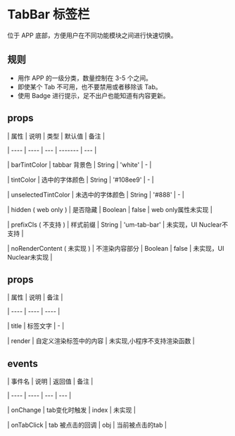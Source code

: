 # TabBar 标签栏

位于 APP 底部，方便用户在不同功能模块之间进行快速切换。

## 规则

- 用作 APP 的一级分类，数量控制在 3-5 个之间。
- 即使某个 Tab 不可用，也不要禁用或者移除该 Tab。
- 使用 Badge 进行提示，足不出户也能知道有内容更新。

## props

| 属性 | 说明 | 类型 | 默认值 | 备注 |

| ---- | ---- | --- | ------- | --- |

| barTintColor | tabbar 背景色 | String | 'white' | - |

| tintColor | 选中的字体颜色 | String | '#108ee9' | - |

| unselectedTintColor | 未选中的字体颜色 | String | '#888' | - |

| hidden ( web only ) | 是否隐藏 | Boolean | false | web only属性未实现 |

| prefixCls ( 不支持 ) | 样式前缀 | String | 'um-tab-bar' | 未实现，UI Nuclear不支持 |

| noRenderContent ( 未实现 ) | 不渲染内容部分 | Boolean | false | 未实现，UI Nuclear未实现 |

## props

| 属性 | 说明 | 备注 |

| ---- | ---- | ---- |

| title | 标签文字 | - |

| render | 自定义渲染标签中的内容 | 未实现,小程序不支持渲染函数 |

## events

| 事件名 | 说明 | 返回值 | 备注 |

| ---- | ---- | --- | --- |

| onChange | tab变化时触发 | index | 未实现 |

| onTabClick | tab 被点击的回调 | obj | 当前被点击的tab |
